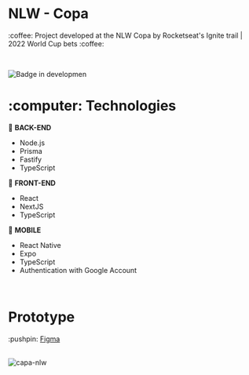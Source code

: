 # NLW - Copa

<p>:coffee: Project developed at the NLW Copa by Rocketseat's Ignite trail | 2022 World Cup bets :coffee:</p>
<br />

![Badge in developmen](http://img.shields.io/static/v1?label=STATUS&message=FINISHED&color=GREEN&style=for-the-badge)

<h1>:computer: Technologies</h1>

:wrench: <b>BACK-END</b>
- Node.js
- Prisma
- Fastify
- TypeScript

:art: <b>FRONT-END</b>
- React
- NextJS
- TypeScript

:iphone: <b>MOBILE</b>
- React Native 
- Expo
- TypeScript
- Authentication with Google Account

<br />

<h1>Prototype</h1>
:pushpin: <a href="https://www.figma.com/community/file/1169028343875283461">Figma</a>
<br /><br />

![capa-nlw](https://user-images.githubusercontent.com/20993374/199374042-c1ee8ae9-e707-4705-8327-01719f6fdf7f.png)

